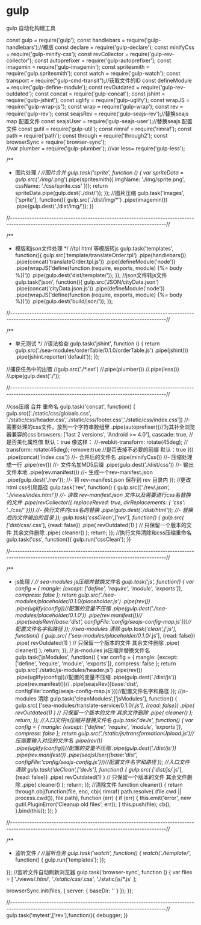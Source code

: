 # gulp
gulp 自动化构建工具

const gulp            = require('gulp'); 
const handlebars      = require('gulp-handlebars');//模版 
const declare         = require('gulp-declare');
const minifyCss       = require('gulp-minify-css');
const revCollector    = require('gulp-rev-collector'); 
const autoprefixer    = require('gulp-autoprefixer'); 
const imagemin        = require('gulp-imagemin');
const spritesmith     = require('gulp.spritesmith');
const watch           = require('gulp-watch');
const transport       = require("gulp-cmd-transit");//获取文件的ID
const defineModule    = require('gulp-define-module');
const revOutdated     = require('gulp-rev-outdated');
const concat          = require('gulp-concat');
const jshint          = require('gulp-jshint');
const uglify          = require('gulp-uglify');
const wrapJS          = require("gulp-wrap-js");
const wrap            = require('gulp-wrap');
const rev             = require('gulp-rev');
const seajsRev        = require('gulp-seajs-rev');//替换seajs map 配置文件
const seajsUser       = require('gulp-seajs-user');//替换seajs 配置文件
const gutil           = require('gulp-util');
const rimraf          = require('rimraf');
const path            = require('path');
const through         = require('through2');
const browserSync     = require('browser-sync');  
//var plumber = require('gulp-plumber');
//var less= require('gulp-less');

/**
 * 图片处理
 */
//图片合并
gulp.task('sprite', function () {
  var spriteData = gulp.src('./img/*.png').pipe(spritesmith({
    imgName: './img/sprite.png',
    cssName: './css/sprite.css'
  }));
  return spriteData.pipe(gulp.dest('./dist/'));
});
//图片压缩
gulp.task('images',['sprite'], function(){
    gulp.src('./dist/img/*')
        .pipe(imagemin())
        .pipe(gulp.dest('./dist/img/'));
})

//----------------------------------------------------------------------------------------------------------------------------------------------//

/**
 * 模版和json文件处理
 */
//tpl html 等模版转js
gulp.task('templates', function(){
  gulp.src('template/translateOrder.tpl')
    .pipe(handlebars())
    .pipe(concat('translateOrder.tpl.js'))
    .pipe(defineModule('node'))
    .pipe(wrapJS('define(function (require, exports, module) {%= body %})'))
    .pipe(gulp.dest('dist/template/'));
});
//json文件转js文件
gulp.task('json', function(){
  gulp.src('JSON/cityData.json')
    .pipe(concat('cityData.json.js'))
    .pipe(defineModule('node'))
    .pipe(wrapJS('define(function (require, exports, module) {%= body %})'))
    .pipe(gulp.dest('build/json/'));
});

//----------------------------------------------------------------------------------------------------------------------------------------------//

/**
 * 单元测试
 */
//语法检查
gulp.task('jshint', function () {
    return gulp.src('./sea-modules/orderTable/0.1.0/orderTable.js')
        .pipe(jshint())
        .pipe(jshint.reporter('default'));
});


//捕获任务中的出错
//gulp.src('./*.ext')
    //.pipe(plumber())
    //.pipe(less())
    //.pipe(gulp.dest('./'));

//----------------------------------------------------------------------------------------------------------------------------------------------//


//css压缩 合并 重命名
gulp.task('concat', function() {                                
    gulp.src(['./static/css/globals.css', './static/css/header.css','./static/css/footer.css','./static/css/index.css'])    //- 需要处理的css文件，放到一个字符串数组里
        .pipe(autoprefixer({//为其补全浏览器兼容的css
            browsers: ['last 2 versions', 'Android >= 4.0'],
            cascade: true, //是否美化属性值 默认：true 像这样：
            //-webkit-transform: rotate(45deg);
            //        transform: rotate(45deg);
            remove:true //是否去掉不必要的前缀 默认：true 
        }))
        .pipe(concat('index.css'))                              //- 合并后的文件名
        .pipe(minifyCss())                                      //- 压缩处理成一行
        .pipe(rev())                                            //- 文件名加MD5后缀
        .pipe(gulp.dest('./dist/css'))                          //- 输出文件本地
        .pipe(rev.manifest())                                   //- 生成一个rev-manifest.json
        .pipe(gulp.dest('./rev'));                              //- 将 rev-manifest.json 保存到 rev 目录内
});
//更改html css引用路径
gulp.task('rev', function() {
    gulp.src(['./rev/*.json', './views/index.html'])   //- 读取 rev-manifest.json 文件以及需要进行css名替换的文件
        .pipe(revCollector({
            replaceReved: true,
            dirReplacements: {
                'css': '../css/'
            }}))                                                //- 执行文件内css名的替换
        .pipe(gulp.dest('./dist/html'));                        //- 替换后的文件输出的目录
});
gulp.task('cssClean',['rev'], function() {
    gulp.src( ['dist/css/*.css'], {read: false})
        .pipe( revOutdated(1) ) // 只保留一个版本的文件 其余文件删除
        .pipe( cleaner() );
    return;
});
//执行文件清除和css压缩重命名
gulp.task('css', function(){
  gulp.run('cssClean');
})

//----------------------------------------------------------------------------------------------------------------------------------------------//

/**
 * js处理
 */
// sea-modules js压缩并替换文件名 
gulp.task('js', function() {
    var config = {
        mangle: {except: ['define', 'require', 'module', 'exports']},
        compress: false
    };
    return gulp.src('./sea-modules/placeholder/0.1.0/placeholder.js')
        .pipe(rev())        
        .pipe(uglify(config))//配置的变量不压缩
        .pipe(gulp.dest('./sea-modules/placeholder/0.1.0'))
        .pipe(rev.manifest())//
        .pipe(seajsRev({base:'dist', configFile:'config/seajs-config-map.js'}))//配置文件名字和路径
});
//sea-modules 清除
gulp.task('clean',['js'], function() {
    gulp.src( ['sea-modules/placeholder/0.1.0/*.js'], {read: false})
        .pipe( revOutdated(1) ) // 只保留一个版本的文件 其余文件删除
        .pipe( cleaner() );
    return;
});
// js-modules js压缩并替换文件名 
gulp.task('jsModules', function() {
    var config = {
        mangle: {except: ['define', 'require', 'module', 'exports']},
        compress: false
    };
    return gulp.src('./static/js-modules/header.js')
        .pipe(rev())        
        .pipe(uglify(config))//配置的变量不压缩
        .pipe(gulp.dest('./dist/js'))
        .pipe(rev.manifest())//
        .pipe(seajsRev({base:'dist', configFile:'config/seajs-config-map.js'}))//配置文件名字和路径
});
//js-modules 清除
gulp.task('cleanModules',['jsModules'], function() {
    gulp.src( ['sea-modules/translate-service/0.1.0/*.js'], {read: false})
        .pipe( revOutdated(1) ) // 只保留一个版本的文件 其余文件删除
        .pipe( cleaner() );
    return;
});
//入口文件js压缩并替换文件名
gulp.task('deJs', function() {
    var config = {
        mangle: {except: ['define', 'require', 'module', 'exports']},
        compress: false
    };
    return gulp.src('./static/js/transformationUpload.js')//压缩要输入对应的文件名
        .pipe(rev())        
        .pipe(uglify(config))//配置的变量不压缩
        .pipe(gulp.dest('./dist/js'))
        .pipe(rev.manifest())
        .pipe(seajsUser({base:'dist', configFile:'config/seajs-config.js'}))//配置文件名字和路径
});
//入口文件 清除
gulp.task('deClean',['deJs'], function() {
    gulp.src( ['dist/js/*.js'], {read: false})
        .pipe( revOutdated(1) ) // 只保留一个版本的文件 其余文件删除
        .pipe( cleaner() );
    return;
});
//清除文件
function cleaner() {
    return through.obj(function(file, enc, cb){
        rimraf( path.resolve( (file.cwd || process.cwd()), file.path), function (err) {
            if (err) {
                this.emit('error', new gutil.PluginError('Cleanup old files', err));
            }
            this.push(file);
            cb();
        }.bind(this));
    });
}

//----------------------------------------------------------------------------------------------------------------------------------------------//

/**
 * 监听文件
 */
//监听任务
gulp.task('watch', function() {
    watch('./template/*', function() {
        gulp.run('templates');
    });

});
//监听文件自动刷新浏览器
gulp.task('browser-sync', function () {
   var files = [
      './views/*.html',
      './static/css/*.css',
      './static/js/*.js'
   ];

   browserSync.init(files, {
      server: {
         baseDir: ''
      }
   });
});

//----------------------------------------------------------------------------------------------------------------------------------------------//
gulp.task('mytest',['rev'],function(){
debugger;
})

